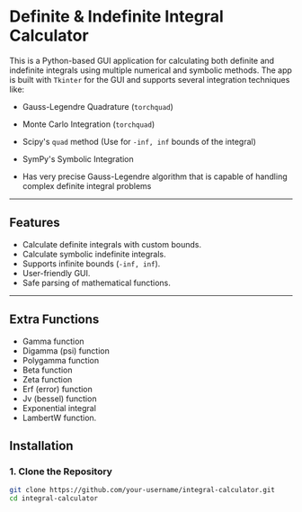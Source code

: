 # Definite & Indefinite Integral Calculator

This is a Python-based GUI application for calculating both definite and indefinite integrals using multiple numerical and symbolic methods. The app is built with `Tkinter` for the GUI and supports several integration techniques like:

- Gauss-Legendre Quadrature (`torchquad`)
- Monte Carlo Integration (`torchquad`)
- Scipy's `quad` method (Use for `-inf, inf` bounds of the integral)
- SymPy's Symbolic Integration

- Has very precise Gauss-Legendre algorithm that is capable of handling complex definite integral problems
---

## Features

- Calculate definite integrals with custom bounds.
- Calculate symbolic indefinite integrals.
- Supports infinite bounds (`-inf, inf`).
- User-friendly GUI.
- Safe parsing of mathematical functions.
---

## Extra Functions

- Gamma function
-  Digamma (psi) function
-  Polygamma function
-  Beta function
-  Zeta function
-  Erf (error) function
-  Jv (bessel) function
-  Exponential integral
-  LambertW function.

## Installation

### 1. Clone the Repository
```bash
git clone https://github.com/your-username/integral-calculator.git
cd integral-calculator
